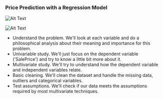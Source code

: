 ### Price Prediction with a Regression Model

![Alt Text](https://lc.zoocdn.com/9f2d741927ffa878efa9a4ffa181dfcb119f7fc3.jpg)

![Alt Text](https://miro.medium.com/v2/resize:fit:1100/format:webp/1*I2g3aTLoD8GeEaur1i4ZxQ.png)

- Understand the problem. We'll look at each variable and do a philosophical analysis about their meaning and importance for this problem.
- Univariable study. We'll just focus on the dependent variable ('SalePrice') and try to know a little bit more about it.
- Multivariate study. We'll try to understand how the dependent variable and independent variables relate.
- Basic cleaning. We'll clean the dataset and handle the missing data, outliers and categorical variables.
- Test assumptions. We'll check if our data meets the assumptions required by most multivariate techniques.
